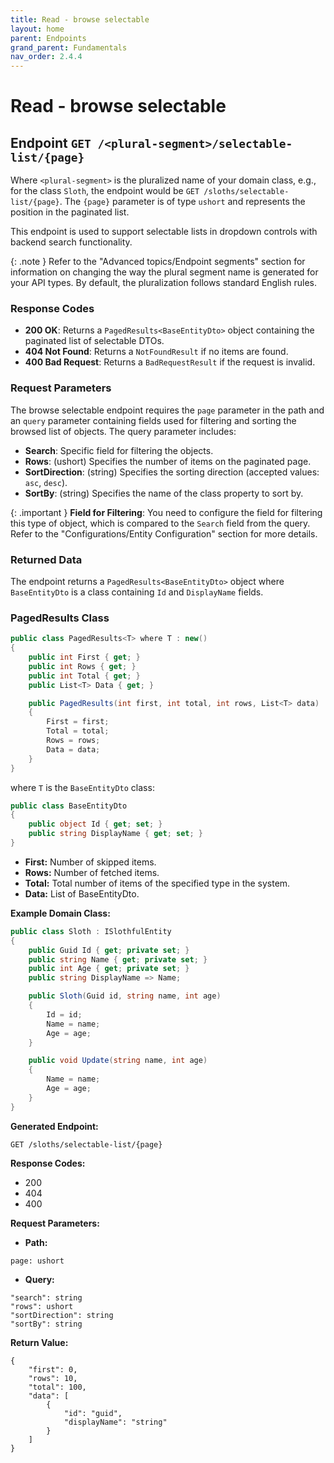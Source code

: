 ```yaml
---
title: Read - browse selectable
layout: home
parent: Endpoints
grand_parent: Fundamentals
nav_order: 2.4.4
---
```


# Read - browse selectable

## Endpoint `GET /<plural-segment>/selectable-list/{page}`

Where `<plural-segment>` is the pluralized name of your domain class, e.g., for the class `Sloth`, the endpoint would be `GET /sloths/selectable-list/{page}`. The `{page}` parameter is of type `ushort` and represents the position in the paginated list.

This endpoint is used to support selectable lists in dropdown controls with backend search functionality.

{: .note }
Refer to the "Advanced topics/Endpoint segments" section for information on changing the way the plural segment name is generated for your API types. By default, the pluralization follows standard English rules.

### Response Codes
- **200 OK**: Returns a `PagedResults<BaseEntityDto>` object containing the paginated list of selectable DTOs.
- **404 Not Found**: Returns a `NotFoundResult` if no items are found.
- **400 Bad Request**: Returns a `BadRequestResult` if the request is invalid.

### Request Parameters
The browse selectable endpoint requires the `page` parameter in the path and an `query` parameter containing fields used for filtering and sorting the browsed list of objects. The query parameter includes:

- **Search**: Specific field for filtering the objects.
- **Rows**: (ushort) Specifies the number of items on the paginated page.
- **SortDirection**: (string) Specifies the sorting direction (accepted values: `asc`, `desc`).
- **SortBy**: (string) Specifies the name of the class property to sort by.

{: .important }
**Field for Filtering**: You need to configure the field for filtering this type of object, which is compared to the `Search` field from the query. Refer to the "Configurations/Entity Configuration" section for more details.

### Returned Data
The endpoint returns a `PagedResults<BaseEntityDto>` object where `BaseEntityDto` is a class containing `Id` and `DisplayName` fields.

### PagedResults<BaseEntityDto> Class
```csharp
public class PagedResults<T> where T : new()
{
    public int First { get; }
    public int Rows { get; }
    public int Total { get; }
    public List<T> Data { get; }

    public PagedResults(int first, int total, int rows, List<T> data)
    {
        First = first;
        Total = total;
        Rows = rows;
        Data = data;
    }
}
```

where `T` is the `BaseEntityDto` class:
```csharp
public class BaseEntityDto
{
    public object Id { get; set; }
    public string DisplayName { get; set; }
}
```

- **First:** Number of skipped items.
- **Rows:** Number of fetched items.
- **Total:** Total number of items of the specified type in the system.
- **Data:** List of BaseEntityDto.

**Example Domain Class:**
```csharp
public class Sloth : ISlothfulEntity
{
    public Guid Id { get; private set; }
    public string Name { get; private set; }
    public int Age { get; private set; }
    public string DisplayName => Name;

    public Sloth(Guid id, string name, int age)
    {
        Id = id;
        Name = name;
        Age = age;
    }

    public void Update(string name, int age)
    {
        Name = name;
        Age = age;
    }
}
```

**Generated Endpoint:**
```
GET /sloths/selectable-list/{page}
```

**Response Codes:**
- 200
- 404
- 400

**Request Parameters:**
- **Path:**

```
page: ushort
```
- **Query:**

```
"search": string
"rows": ushort
"sortDirection": string
"sortBy": string
```

**Return Value:**
```
{
    "first": 0,
    "rows": 10,
    "total": 100,
    "data": [
        {
            "id": "guid",
            "displayName": "string"
        }
    ]
}
```


